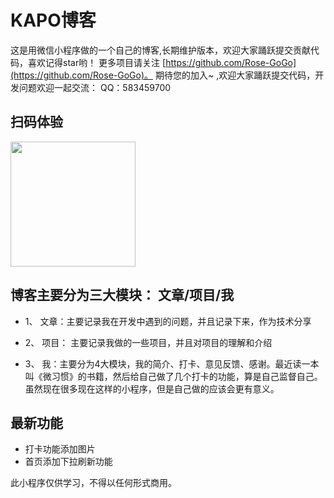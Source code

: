 # KAPO博客
这是用微信小程序做的一个自己的博客,长期维护版本，欢迎大家踊跃提交贡献代码，喜欢记得star哟！
更多项目请关注 [https://github.com/Rose-GoGo](https://github.com/Rose-GoGo)。
期待您的加入~ ,欢迎大家踊跃提交代码，开发问题欢迎一起交流： QQ：583459700


## 扫码体验

<p>
    <img src="https://zhmzjl.com/statics/images/blog/kapo.jpg" width="200px">
</p>


## 博客主要分为三大模块： 文章/项目/我

- 1、 文章：主要记录我在开发中遇到的问题，并且记录下来，作为技术分享

- 2、 项目： 主要记录我做的一些项目，并且对项目的理解和介绍

- 3、 我：主要分为4大模块，我的简介、打卡、意见反馈、感谢。最近读一本叫《微习惯》的书籍，然后给自己做了几个打卡的功能，算是自己监督自己。虽然现在很多现在这样的小程序，但是自己做的应该会更有意义。



## 最新功能
- 打卡功能添加图片
- 首页添加下拉刷新功能



此小程序仅供学习，不得以任何形式商用。

